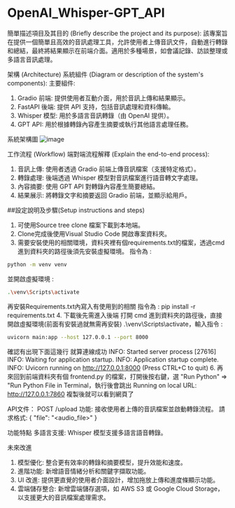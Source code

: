 # OpenAI_Whisper-GPT_API
簡單描述項目及其目的 (Briefly describe the project and its purpose):
該專案旨在提供一個簡單且高效的音訊處理工具，允許使用者上傳音訊文件，自動進行轉錄和總結，最終將結果顯示在前端介面。適用於多種場景，如會議記錄、訪談整理或多語言音訊處理。

架構 (Architecture)
系統組件 (Diagram or description of the system's components):
主要組件:
1. Gradio 前端: 提供使用者互動介面，用於音訊上傳和結果顯示。
2. FastAPI 後端: 提供 API 支持，包括音訊處理和資料傳輸。
3. Whisper 模型: 用於多語言音訊轉錄（由 OpenAI 提供）。
4. GPT API: 用於根據轉錄內容產生摘要或執行其他語言處理任務。

系統架構圖
![image](https://github.com/user-attachments/assets/8e1e1c0b-ee6a-4bfc-be45-b4c51c907b1f)


工作流程 (Workflow)
端對端流程解釋 (Explain the end-to-end process):
1. 音訊上傳: 使用者透過 Gradio 前端上傳音訊檔案（支援特定格式）。
2. 轉錄處理: 後端透過 Whisper 模型對音訊檔案進行語音轉文字處理。
3. 內容摘要: 使用 GPT API 對轉錄內容產生簡要總結。
4. 結果展示: 將轉錄文字和摘要返回 Gradio 前端，並顯示給用戶。

##設定說明及步驟(Setup instructions and steps)
1. 可使用Source tree clone 檔案下載到本地端。
2. Clone完成後使用Visual Studio Code 開啟專案資料夾。
3. 需要安裝使用的相關環境，資料夾裡有個requirements.txt的檔案，透過cmd 進到資料夾的路徑後須先安裝虛擬環境。
指令為 :
```bash
python -m venv venv
```
並開啟虛擬環境 : 
```bash
.\venv\Scripts\activate
```
再安裝Requirements.txt內寫入有使用到的相關 指令為 : pip install -r requirements.txt
4. 下載後先需進入後端 打開 cmd 進到資料夾的路徑後，直接開啟虛擬環境(前面有安裝過就無需再安裝) .\venv\Scripts\activate，輸入指令 : 
```bash
uvicorn main:app --host 127.0.0.1 --port 8000
```
   確認有出現下面這幾行 就算連線成功
   INFO:     Started server process [27616]
   INFO:     Waiting for application startup.
   INFO:     Application startup complete.
   INFO:     Uvicorn running on http://127.0.0.1:8000 (Press CTRL+C to quit)
6. 再來回到前端資料夾有個 frontend.py 的檔案，打開後按右鍵，選 "Run Python" => "Run Python File in Terminal，執行後會跳出 Running on local URL:  http://127.0.0.1:7860 複製後就可以看到網頁了

API文件：
POST /upload 功能: 接收使用者上傳的音訊檔案並啟動轉錄流程。
請求格式:
{
  "file": "<audio_file>"
}

功能特點
多語言支援: Whisper 模型支援多語言語音轉錄。

未來改進 
1. 模型優化: 整合更有效率的轉錄和摘要模型，提升效能和速度。
2. 進階功能: 新增語音情緒分析和關鍵字擷取功能。
3. UI 改進: 提供更直覺的使用者介面設計，增加拖放上傳和進度條顯示功能。
4. 雲端儲存整合: 新增雲端儲存選項，如 AWS S3 或 Google Cloud Storage，以支援更大的音訊檔案處理需求。

